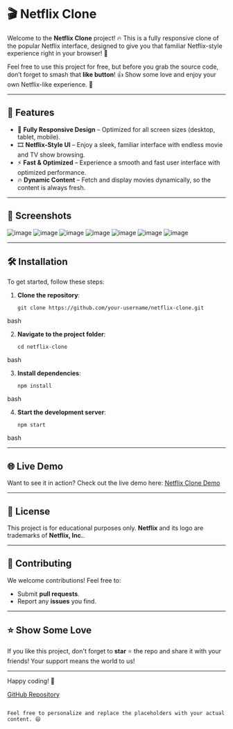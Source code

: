# 🎬 Netflix Clone

Welcome to the **Netflix Clone** project! 🔥 This is a fully responsive clone of the popular Netflix interface, designed to give you that familiar Netflix-style experience right in your browser! 🚀

Feel free to use this project for free, but before you grab the source code, don’t forget to smash that **like button**! 👍 Show some love and enjoy your own Netflix-like experience. 🚀

---

## 🚀 Features

- 📱 **Fully Responsive Design** – Optimized for all screen sizes (desktop, tablet, mobile).
- 🎞️ **Netflix-Style UI** – Enjoy a sleek, familiar interface with endless movie and TV show browsing.
- ⚡ **Fast & Optimized** – Experience a smooth and fast user interface with optimized performance.
- 🔥 **Dynamic Content** – Fetch and display movies dynamically, so the content is always fresh.
  
---

## 📸 Screenshots

![image](https://github.com/user-attachments/assets/bac8b83a-e4be-402d-be36-67573896dab7)
![image](https://github.com/user-attachments/assets/aef2ba40-af4e-4e65-9f7e-c112bd1c4a6b)
![image](https://github.com/user-attachments/assets/80e3f6a2-b2ec-45f7-a34a-d0ca56590b83)
![image](https://github.com/user-attachments/assets/6fa0b8b2-4e35-4e72-9b49-d1cf109c1b8b)
![image](https://github.com/user-attachments/assets/453234ef-9010-4bbc-a305-e3779eea9829)
![image](https://github.com/user-attachments/assets/d2912964-c94d-4322-a19d-f762c28bd62b)
![image](https://github.com/user-attachments/assets/df21aa66-313b-4131-8cd7-2db47b86467b)

---

## 🛠️ Installation

To get started, follow these steps:

1. **Clone the repository**:

   ```
   git clone https://github.com/your-username/netflix-clone.git
bash
   

2. **Navigate to the project folder**:
   ```
   cd netflix-clone
  bash
  

3. **Install dependencies**:

   ```
   npm install
  bash

4. **Start the development server**:

    ```
   npm start
bash

---

## 🌐 Live Demo

Want to see it in action? Check out the live demo here: [Netflix Clone Demo](https://netflix-clone-sigma-seven-98.vercel.app/)

---

## 📜 License

This project is for educational purposes only. **Netflix** and its logo are trademarks of **Netflix, Inc.**.

---

## 🤝 Contributing

We welcome contributions! Feel free to:

- Submit **pull requests**.
- Report any **issues** you find.

---

## ⭐ Show Some Love

If you like this project, don't forget to **star** ⭐ the repo and share it with your friends! Your support means the world to us!

---

Happy coding! 🚀

[GitHub Repository](https://github.com/v0Xd7n/Netflix-clone-.git)
```

Feel free to personalize and replace the placeholders with your actual content. 😄
